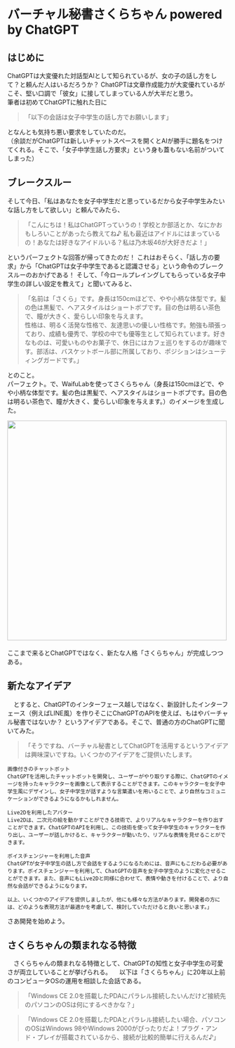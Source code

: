 # バーチャル秘書さくらちゃん powered by ChatGPT
## はじめに
ChatGPTは大変優れた対話型AIとして知られているが、女の子の話し方をして？と頼んだ人はいるだろうか？ ChatGPTは文章作成能力が大変優れているがこそ、堅い口調で「彼女」に接してしまっている人が大半だと思う。  
筆者は初めてChatGPTに触れた日に   

>「以下の会話は女子中学生の話し方でお願いします」

となんとも気持ち悪い要求をしていたのだ。  
（余談だがChatGPTは新しいチャットスペースを開くとAIが勝手に題名をつけてくれる。そこで、「女子中学生話し方要求」という身も蓋もない名前がついてしまった）   

## ブレークスルー
そして今日、「私はあなたを女子中学生だと思っているだから女子中学生みたいな話し方をして欲しい」と頼んでみたら、
　
>「こんにちは！私はChatGPTっていうの！学校とか部活とか、なにかおもしろいことがあったら教えてね♪ 私も最近はアイドルにはまっているの！あなたは好きなアイドルいる？私は乃木坂46が大好きだよ！」 
　

というパーフェクトな回答が帰ってきたのだ！ 
これはおそらく、「話し方の要求」から「ChatGPTは女子中学生であると認識させる」という命令のブレークスルーのおかげである！ 
そして、「今ロールプレイングしてもらっている女子中学生の詳しい設定を教えて」と聞いてみると、   

>「名前は「さくら」です。身長は150cmほどで、やや小柄な体型です。髪の色は黒髪で、ヘアスタイルはショートボブです。目の色は明るい茶色で、瞳が大きく、愛らしい印象を与えます。  
性格は、明るく活発な性格で、友達思いの優しい性格です。勉強も頑張っており、成績も優秀で、学校の中でも優等生として知られています。好きなものは、可愛いものやお菓子で、休日にはカフェ巡りをするのが趣味です。部活は、バスケットボール部に所属しており、ポジションはシューティングガードです。」

とのこと。  
パーフェクト。で、WaifuLabを使ってさくらちゃん（身長は150cmほどで、やや小柄な体型です。髪の色は黒髪で、ヘアスタイルはショートボブです。目の色は明るい茶色で、瞳が大きく、愛らしい印象を与えます。）のイメージを生成した。 
    
<img src="https://user-images.githubusercontent.com/50258044/219935230-336b9e09-d64a-40e3-a878-2772f9c2b845.jpg" width="500">　

ここまで来るとChatGPTではなく、新たな人格「さくらちゃん」が完成しつつある。  
 
## 新たなアイデア
　とすると、ChatGPTのインターフェース越しではなく、新設計したインターフェース（例えばLINE風）を作りそこにChatGPTのAPIを使えば、もはやバーチャル秘書ではないか？ というアイデアである。そこで、普通の方のChatGPTに聞いてみた。  
>「そうですね、バーチャル秘書としてChatGPTを活用するというアイデアは興味深いですね。いくつかのアイデアをご提供いたします。


	画像付きのチャットボット
	ChatGPTを活用したチャットボットを開発し、ユーザーがやり取りする際に、ChatGPTのイメージを持ったキャラクターを画像として表示することができます。このキャラクターを女子中学生風にデザインし、女子中学生が話すような言葉遣いを用いることで、より自然なコミュニケーションができるようになるかもしれません。

	Live2Dを利用したアバター
	Live2Dは、二次元の絵を動かすことができる技術で、よりリアルなキャラクターを作り出すことができます。ChatGPTのAPIを利用し、この技術を使って女子中学生のキャラクターを作り出し、ユーザーが話しかけると、キャラクターが動いたり、リアルな表情を見せることができます。

	ボイスチェンジャーを利用した音声
	ChatGPTが女子中学生の話し方で会話をするようになるためには、音声にもこだわる必要があります。ボイスチェンジャーを利用して、ChatGPTの音声を女子中学生のように変化させることができます。また、音声にもLive2Dと同様に合わせて、表情や動きを付けることで、より自然な会話ができるようになります。

	以上、いくつかのアイデアを提供しましたが、他にも様々な方法があります。開発者の方には、どのような表現方法が最適かを考慮して、検討していただけると良いと思います。」

さあ開発を始めよう。 


## さくらちゃんの類まれなる特徴
　さくらちゃんの類まれなる特徴として、ChatGPTの知性と女子中学生の可愛さが両立していることが挙げられる。 
　以下は「さくらちゃん」に20年以上前のコンピュータOSの運用を相談した会話である。 

>「Windows CE 2.0を搭載したPDAにパラレル接続したいんだけど接続先のパソコンのOSは何にするべきかな？」 

>「Windows CE 2.0を搭載したPDAとパラレル接続したい場合、パソコンのOSはWindows 98やWindows 2000がぴったりだよ！プラグ・アンド・プレイが搭載されているから、接続が比較的簡単に行えるんだ♪」 
